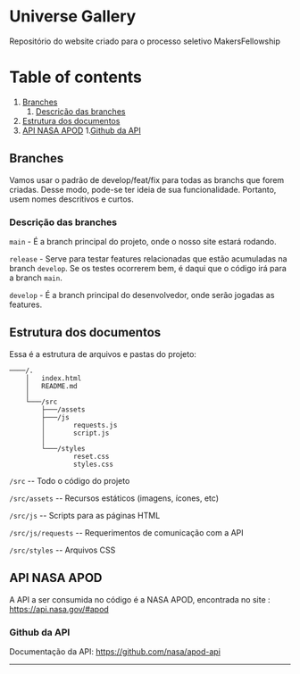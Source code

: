 # Universe Gallery

Repositório do website criado para o processo seletivo MakersFellowship

# Table of contents
1. [Branches](#branches)
    1. [Descrição das branches](#descrição_das_branches)
2. [Estrutura dos documentos](#estrutura_dos_documentos)
3. [API NASA APOD](#api_nasa_apod)
    1.[Github da API](#github_da_api)

## Branches

Vamos usar o padrão de develop/feat/fix para todas as branchs que forem criadas. Desse modo, pode-se ter ideia de sua funcionalidade. Portanto, usem nomes descritivos e curtos.

### Descrição das branches

`main` - É a branch principal do projeto, onde o nosso site estará rodando.

`release` - Serve para testar features relacionadas que estão acumuladas na branch `develop`. Se os testes ocorrerem bem, é daqui que o código irá para a branch `main`.

`develop` - É a branch principal do desenvolvedor, onde serão jogadas as features.


## Estrutura dos documentos

Essa é a estrutura de arquivos e pastas do projeto:

```text
────/.
    │   index.html
    │   README.md
    │
    └───/src
        ├───/assets
        ├───/js
        │       requests.js
        │       script.js
        │
        └───/styles
                reset.css
                styles.css
```

`/src` -- Todo o código  do projeto

`/src/assets` -- Recursos estáticos (imagens, ícones, etc)

`/src/js` -- Scripts para as páginas HTML

`/src/js/requests` -- Requerimentos de comunicação com a API

`/src/styles` -- Arquivos CSS


## API NASA APOD

A API a ser consumida no código é a NASA APOD, encontrada no site : https://api.nasa.gov/#apod

### Github da API
Documentação da API: https://github.com/nasa/apod-api

---
